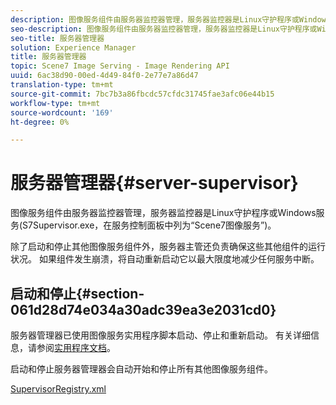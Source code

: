 ```yaml
---
description: 图像服务组件由服务器监控器管理，服务器监控器是Linux守护程序或Windows服务(S7Supervisor.exe，在服务控制面板中列为“Scene7图像服务”)。
seo-description: 图像服务组件由服务器监控器管理，服务器监控器是Linux守护程序或Windows服务(S7Supervisor.exe，在服务控制面板中列为“Scene7图像服务”)。
seo-title: 服务器管理器
solution: Experience Manager
title: 服务器管理器
topic: Scene7 Image Serving - Image Rendering API
uuid: 6ac38d90-00ed-4d49-84f0-2e77e7a86d47
translation-type: tm+mt
source-git-commit: 7bc7b3a86fbcdc57cfdc31745fae3afc06e44b15
workflow-type: tm+mt
source-wordcount: '169'
ht-degree: 0%

---
```



# 服务器管理器{#server-supervisor}

图像服务组件由服务器监控器管理，服务器监控器是Linux守护程序或Windows服务(S7Supervisor.exe，在服务控制面板中列为“Scene7图像服务”)。

除了启动和停止其他图像服务组件外，服务器主管还负责确保这些其他组件的运行状况。 如果组件发生崩溃，将自动重新启动它以最大限度地减少任何服务中断。

## 启动和停止{#section-061d28d74e034a30adc39ea3e2031cd0}

服务器管理器已使用图像服务实用程序脚本启动、停止和重新启动。 有关详细信息，请参阅[实用程序文档](../../../is-api/is-utils/utilities/c-location-of-utilities.md#concept-bae61e53344449af978502cac6be8b5f)。

启动和停止服务器管理器会自动开始和停止所有其他图像服务组件。

[SupervisorRegistry.xml](../../../is-api/image-serving-api-ref/c-configuration-and-administration/r-server-configuration-files/r-supervisorregistry.md#reference-b55f37a7a7a044d19c1722f5130906c6)
